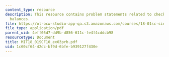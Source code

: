 ```yaml
---
content_type: resource
description: This resource contains problem statements related to checking account
  balances.
file: https://ol-ocw-studio-app-qa.s3.amazonaws.com/courses/18-01sc-single-variable-calculus-fall-2010/1c60cf6442dcbf9d6bfeb939127f430e_MIT18_01SCF10_ex03prb.pdf
file_type: application/pdf
parent_uid: 4eff05d7-dd9b-d856-611c-fe4f4cddcb98
resourcetype: Document
title: MIT18_01SCF10_ex03prb.pdf
uid: 1c60cf64-42dc-bf9d-6bfe-b939127f430e
---
```

